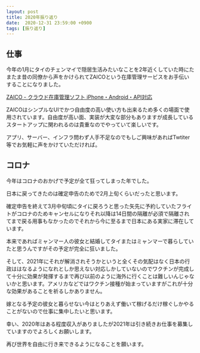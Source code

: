 ```yaml
---
layout: post
title: 2020年振り返り
date:  2020-12-31 23:59:00 +0900
tags: [振り返り]
---
```


## 仕事

今年の1月にタイのチェンマイで隠居生活みたいなことを2年近くしていた時にたまたま昔の同僚から声をかけられてZAICOという在庫管理サービスをお手伝いすることになりました。

[ZAICO - クラウド在庫管理ソフト iPhone・Android・API対応](https://www.zaico.co.jp/)

ZAICOはシンプルなUIでかつ自由度の高い使い方も出来るため多くの場面で使用されています。自由度が高い面、実装が大変な部分もありますが成長しているスタートアップに関われるのは貴重なのでやっていて楽しいです。

アプリ、サーバー、インフラ問わず人手不足なのでもしご興味があればTwtiter等でお気軽に声をかけていただければ。

## コロナ

今年はコロナのおかげで予定が全て狂ってしまった年でした。

日本に戻ってきたのは確定申告のためで2月上旬くらいだったと思います。

確定申告を終えて3月中旬頃にタイに戻ろうと思った矢先に予約していたフライトがコロナのためキャンセルになりそれ以降は14日間の隔離が必須で隔離されてまで戻る用事もなかったのでそれから今に至るまで日本にある実家に滞在しています。

本来であればミャンマー人の彼女と結婚してタイまたはミャンマーで暮らしていたと思うんですがその予定が完全に狂いました。

そして、2021年にそれが解消されそうかというと全くその気配はなく日本の行政ははなるようになれとしか思えない対応しかしていないのでワクチンが完成して十分に効果が発揮するまで再び以前のように海外に行くことは難しいんじゃないかと思います。アメリカなどではワクチン接種が始まっていますがこれが十分な効果があることを祈るしかありません。

嫁となる予定の彼女と暮らせない今はとりあえず働いて稼げるだけ稼ぐしかやることがないので仕事に集中したいと思います。

幸い、2020年はある程度収入がありましたが2021年は引き続きお仕事を募集していますのでよろしくお願いします。

再び世界を自由に行き来できるようになることを願います。
